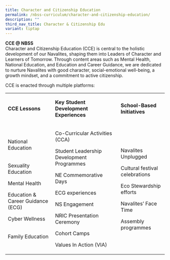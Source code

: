 ```yaml
---
title: Character and Citizenship Education
permalink: /nbss-curriculum/character-and-citizenship-education/
description: ""
third_nav_title: Character & Citizenship Edu
variant: tiptap
---
```

<p><strong>CCE @ NBSS</strong>
<br>Character and Citizenship Education (CCE) is central to the holistic development
of our Navalites, shaping them into Leaders of Character and Learners of
Tomorrow. Through content areas such as Mental Health, National Education,
and Education and Career Guidance, we are dedicated to nurture Navalites
with good character, social-emotional well-being, a growth mindset, and
a commitment to active citizenship.</p>
<p></p>
<p>CCE is enacted through multiple platforms:</p>
<table style="minWidth: 75px">
<colgroup>
<col>
<col>
<col>
</colgroup>
<tbody>
<tr>
<td rowspan="1" colspan="1">
<p><strong>CCE Lessons</strong>
</p>
</td>
<td rowspan="1" colspan="1">
<p><strong>Key Student Development Experiences</strong>
</p>
</td>
<td rowspan="1" colspan="1">
<p><strong>School-Based Initiatives</strong>
</p>
</td>
</tr>
<tr>
<td rowspan="1" colspan="1">
<p>National Education</p>
<p>
<br>Sexuality Education</p>
<p></p>
<p>Mental Health</p>
<p></p>
<p>Education &amp; Career Guidance (ECG)</p>
<p></p>
<p>Cyber Wellness</p>
<p>
<br>Family Education</p>
</td>
<td rowspan="1" colspan="1">
<p>Co-Curricular Activities (CCA)</p>
<p></p>
<p>Student Leadership Development Programmes</p>
<p></p>
<p>NE Commemorative Days</p>
<p></p>
<p>ECG experiences</p>
<p></p>
<p>NS Engagement</p>
<p></p>
<p>NRIC Presentation Ceremony</p>
<p></p>
<p>Cohort Camps</p>
<p></p>
<p>Values In Action (VIA)</p>
</td>
<td rowspan="1" colspan="1">
<p>Navalites Unplugged</p>
<p></p>
<p>Cultural festival celebrations</p>
<p></p>
<p>Eco Stewardship efforts</p>
<p></p>
<p>Navalites’ Face Time</p>
<p></p>
<p>Assembly programmes</p>
</td>
</tr>
</tbody>
</table>
<p></p>
<p></p>
<p></p>
<p></p>
<p></p>
<p></p>
<p></p>
<p></p>
<p></p>
<p></p>
<p></p>
<p></p>
<p></p>